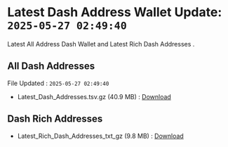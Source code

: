 # Latest Dash Address Wallet Update: `2025-05-27 02:49:40`

Latest All Address Dash Wallet and Latest Rich Dash Addresses .

## All Dash Addresses

File Updated : `2025-05-27 02:49:40`

- Latest_Dash_Addresses.tsv.gz (40.9 MB) : [Download](https://github.com/Pymmdrza/Rich-Address-Wallet/releases/tag/Dash)

## Dash Rich Addresses

- Latest_Rich_Dash_Addresses_txt_gz (9.8 MB) : [Download](https://github.com/Pymmdrza/Rich-Address-Wallet/releases/tag/Dash)
